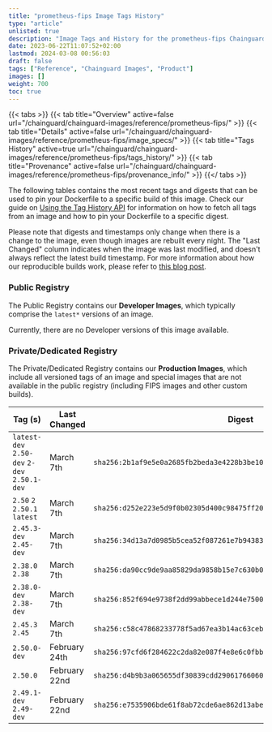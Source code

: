 ```yaml
---
title: "prometheus-fips Image Tags History"
type: "article"
unlisted: true
description: "Image Tags and History for the prometheus-fips Chainguard Image"
date: 2023-06-22T11:07:52+02:00
lastmod: 2024-03-08 00:56:03
draft: false
tags: ["Reference", "Chainguard Images", "Product"]
images: []
weight: 700
toc: true
---
```


{{< tabs >}}
{{< tab title="Overview" active=false url="/chainguard/chainguard-images/reference/prometheus-fips/" >}}
{{< tab title="Details" active=false url="/chainguard/chainguard-images/reference/prometheus-fips/image_specs/" >}}
{{< tab title="Tags History" active=true url="/chainguard/chainguard-images/reference/prometheus-fips/tags_history/" >}}
{{< tab title="Provenance" active=false url="/chainguard/chainguard-images/reference/prometheus-fips/provenance_info/" >}}
{{</ tabs >}}

The following tables contains the most recent tags and digests that can be used to pin your Dockerfile to a specific build of this image. Check our guide on [Using the Tag History API](/chainguard/chainguard-images/using-the-tag-history-api/) for information on how to fetch all tags from an image and how to pin your Dockerfile to a specific digest.

Please note that digests and timestamps only change when there is a change to the image, even though images are rebuilt every night. The "Last Changed" column indicates when the image was last modified, and doesn't always reflect the latest build timestamp. For more information about how our reproducible builds work, please refer to [this blog post](https://www.chainguard.dev/unchained/reproducing-chainguards-reproducible-image-builds).

### Public Registry
The Public Registry contains our **Developer Images**, which typically comprise the `latest*` versions of an image.

Currently, there are no Developer versions of this image available.

### Private/Dedicated Registry
The Private/Dedicated Registry contains our **Production Images**, which include all versioned tags of an image and special images that are not available in the public registry (including FIPS images and other custom builds).

| Tag (s)                                       | Last Changed  | Digest                                                                    |
|-----------------------------------------------|---------------|---------------------------------------------------------------------------|
|  `latest-dev` `2.50-dev` `2-dev` `2.50.1-dev` | March 7th     | `sha256:2b1af9e5e0a2685fb2beda3e4228b3be10c46936eb4b82d6790aa8d7285283e3` |
|  `2.50` `2` `2.50.1` `latest`                 | March 7th     | `sha256:d252e223e5d9f0b02305d400c98475ff20e9861bba7261a6e37b3b15092df004` |
|  `2.45.3-dev` `2.45-dev`                      | March 7th     | `sha256:34d13a7d0985b5cea52f087261e7b9438328273163722e2f94a7d68e0e1716b4` |
|  `2.38.0` `2.38`                              | March 7th     | `sha256:da90cc9de9aa85829da9858b15e7c630b006df2ae1f0f91bcb8d24dbea360267` |
|  `2.38.0-dev` `2.38-dev`                      | March 7th     | `sha256:852f694e9738f2dd99abbece1d244e7500f5aeeb32a44c5cb174fd5887d5cc59` |
|  `2.45.3` `2.45`                              | March 7th     | `sha256:c58c47868233778f5ad67ea3b14ac63ceb603c5dbe1fd4dbc1db10e6b4760c4c` |
|  `2.50.0-dev`                                 | February 24th | `sha256:97cfd6f284622c2da82e087f4e8e6c0fbb3147d22da6fd29c09fde41c669366b` |
|  `2.50.0`                                     | February 22nd | `sha256:d4b9b3a065655df30839cdd29061766060cd3387ffcc3e3b96d983bbec9bf16b` |
|  `2.49.1-dev` `2.49-dev`                      | February 22nd | `sha256:e7535906bde61f8ab72cde6ae862d13abe5ee1ad7c51bf7558873518703973ed` |

